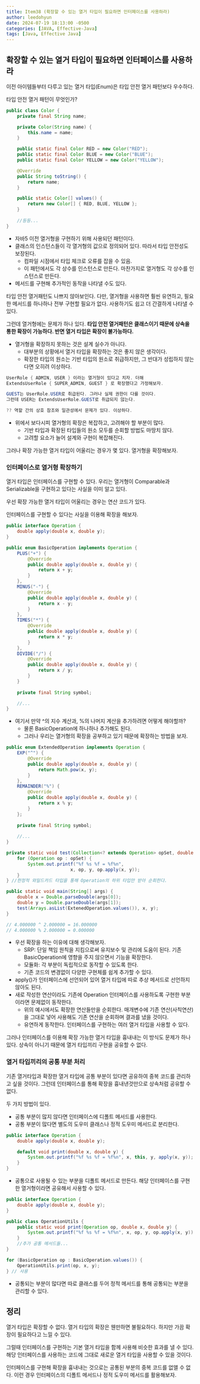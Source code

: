```yaml
---
title: Item38 (확장할 수 있는 열거 타입이 필요하면 인터페이스를 사용하라)
author: leedohyun
date: 2024-07-19 18:13:00 -0500
categories: [JAVA, Effective-Java]
tags: [Java, Effective Java]
---
```


## 확장할 수 있는 열거 타입이 필요하면 인터페이스를 사용하라

이전 아이템들부터 다루고 있는 열거 타입(Enum)은 타입 안전 열거 패턴보다 우수하다.

타입 안전 열거 패턴이 무엇인가?

```java
public class Color {
	private final String name;

	private Color(String name) {
		this.name = name;
	}

	public static final Color RED = new Color("RED");
	public static final Color BLUE = new Color("BLUE");
	public static final Color YELLOW = new Color("YELLOW");

	@Override
	public String toString() {
		return name;
	}

	public static Color[] values() {
		return new Color[] { RED, BLUE, YELLOW };
	}
	
	//등등...
}
```

- 자바5 이전 열거형을 구현하기 위해 사용되던 패턴이다.
- 클래스의 인스턴스들이 각 열거형의 값으로 정의되어 있다. 따라서 타입 안전성도 보장된다.
	- 컴파일 시점에서 타입 체크로 오류를 잡을 수 있음.
	- 이 패턴에서도 각 상수를 인스턴스로 만든다. 마찬가지로 열거형도 각 상수를 인스턴스로 만든다.
- 메서드를 구현해 추가적인 동작을 나타낼 수도 있다.

타입 안전 열거패턴도 나쁘지 않아보인다. 다만, 열거형을 사용하면 훨씬 유연하고, 필요한 메서드를 하나하나 전부 구현할 필요가 없다.  사용하기도 쉽고 더 간결하게 나타낼 수 있다.

그런데 열거형에는 문제가 하나 있다. **타입 안전 열거패턴은 클래스이기 때문에 상속을 통한 확장이 가능하다. 반면 열거 타입은 확장이 불가능하다.**

- 열거형을 확장하지 못하는 것은 설계 실수가 아니다.
	- 대부분의 상황에서 열거 타입을 확장하는 것은 좋지 않은 생각이다.
	- 확장한 타입의 원소는 기반 타입의 원소로 취급하지만, 그 반대가 성립하지 않는다면 오히려 이상하다.

```java
UserRole { ADMIN, USER } 이라는 열거형이 있다고 치자. 더해
ExtendsUserRole { SUPER_ADMIN, GUEST } 로 확장했다고 가정해보자.

GUEST는 UserRole.USER로 취급된다. 그러나 실제 권한이 다를 것이다.
그런데 USER는 ExtendsUserRole.GUEST로 취급되지 않는다.

?? 역할 간의 상호 참조와 일관성에서 문제가 있다. 이상하다.
```

- 위에서 보다시피 열거형의 확장은 복잡하고, 고려해야 할 부분이 많다.
	- 기반 타입과 확장된 타입들의 원소 모두를 순회할 방법도 마땅치 않다.
	- 고려할 요소가 늘어 설계와 구현이 복잡해진다.

그러나 확장 가능한 열거 타입이 어울리는 경우가 몇 있다. 열거형을 확장해보자.

### 인터페이스로 열거형 확장하기

열거 타입은 인터페이스를 구현할 수 있다. 우리는 열거형이 Comparable과 Serializable을 구현하고 있다는 사실을 이미 알고 있다.

우선 확장 가능한 열거 타입이 어울리는 경우는 연산 코드가 있다.

인터페이스를 구현할 수 있다는 사실을 이용해 확장을 해보자.

```java
public interface Operation {
	double apply(double x, double y);
}
```

```java
public enum BasicOperation implements Operation {
	PLUS("+") {
		@Override
		public double apply(double x, double y) {
			return x + y;
		}
	},
	MINUS("-") {
		@Override
		public double apply(double x, double y) {
			return x - y;
		}
	},
	TIMES("*") {
		@Override
		public double apply(double x, double y) {
			return x * y;
		}
	},
	DIVIDE("/") {
		@Override
		public double apply(double x, double y) {
			return x / y;
		}
	}
	
	private final String symbol;

	//...
}
```

- 여기서 만약 ^의 지수 계산과, %의 나머지 계산을 추가하려면 어떻게 해야할까?
	- 물론 BasicOperation에 하나하나 추가해도 된다. 
	- 그러나 우리는 열거형의 확장을 공부하고 있기 때문에 확장하는 방법을 보자.

```java
public enum ExtendedOperation implements Operation {
	EXP("^") {
		@Override
		public double apply(double x, double y) {
			return Math.pow(x, y);
		}
	},
	REMAINDER("%") {
		@Override
		public double apply(double x, double y) {
			return x % y;
		}
	};
	
	private final String symbol;
	
	//...
}
```

```java
private static void test(Collection<? extends Operation> opSet, double x, double y) }
	for (Operation op : opSet) {
		System.out.printf("%f %s %f = %f%n",
						x, op, y, op.apply(x, y));
	}
} //한정적 와일드카드 타입을 통해 Operation의 하위 타입만 받아 순회한다.

public static void main(String[] args) {
	double x = Double.parseDouble(args[0]);
	double y = Double.parseDouble(args[1]);
	test(Arrays.asList(ExtenedOperation.values()), x, y);
}

// 4.000000 ^ 2.000000 = 16.000000
// 4.000000 % 2.000000 = 0.000000
```

- 우선 확장을 하는 이유에 대해 생각해보자.
	- SRP: 단일 책임 원칙을 지킴으로써 유지보수 및 관리에 도움이 된다. 기존 BasicOperation에 영향을 주지 않으면서 기능을 확장한다.
	- 모듈화: 각 부분이 독립적으로 동작할 수 있도록 한다.
	- 기존 코드의 변경없이 다양한 구현체를 쉽게 추가할 수 있다.
- apply()가 인터페이스에 선언되어 있어 열거 타입에 따로 추상 메서드로 선언하지 않아도 된다.
- 새로 작성한 연산이라도 기존에 Operation 인터페이스를 사용하도록 구현한 부분이라면 문제없이 동작한다.
	- 위의 예시에서도 확장한 연산들만을 순회한다. 매개변수에 기존 연산(사칙연산)을 그대로 넣어 사용해도 기존 연산을 순회하며 결과를 냈을 것이다.
	- 유연하게 동작한다. 인터페이스를 구현하는 여러 열거 타입을 사용할 수 있다.

그러나 인터페이스를 이용해 확장 가능한 열거 타입을 흉내내는 이 방식도 문제가 하나 있다. 상속이 아니기 때문에 열거 타입끼리 구현을 공유할 수 없다.

### 열거 타입끼리의 공통 부분 처리

기존 열거타입과 확장한 열거 타입에 공통 부분이 있다면 공유하여 중복 코드를 관리하고 싶을 것이다. 그런데 인터페이스를 통해 확장을 흉내낸것만으로 상속처럼 공유할 수 없다.

두 가지 방법이 있다.

- 공통 부분이 많지 않다면 인터페이스에 디폴트 메서드를 사용한다.
- 공통 부분이 많다면 별도의 도우미 클래스나 정적 도우미 메서드로 분리한다.

```java
public interface Operation { 
	double apply(double x, double y); 

	default void print(double x, double y) { 
		System.out.printf("%f %s %f = %f%n", x, this, y, apply(x, y)); 
	}
}
```

- 공통으로 사용될 수 있는 부분을 디폴트 메서드로 만든다. 해당 인터페이스를 구현한 열거형이라면 공유해서 사용할 수 있다.

```java
public interface Operation { 
	double apply(double x, double y); 
} 

public class OperationUtils { 
	public static void print(Operation op, double x, double y) { 
		System.out.printf("%f %s %f = %f%n", x, op, y, op.apply(x, y)); 
	} 
	//추가 공통 메서드들...
}

for (BasicOperation op : BasicOperation.values()) { 
	OperationUtils.print(op, x, y); 
} // 사용
```

- 공통되는 부분이 많다면 따로 클래스를 두어 정적 메서드를 통해 공통되는 부분을 관리할 수 있다.

## 정리

열거 타입은 확장할 수 없다. 열거 타입의 확장은 웬만하면 불필요하다. 하지만 가끔 확장이 필요하다고 느낄 수 있다.

그럴때 인터페이스를 구현하는 기본 열거 타입을 함께 사용해 비슷한 효과를 낼 수 있다. 해당 인터페이스를 사용하는 코드에 그대로 새로운 열거 타입을 사용할 수 있을 것이다.

인터페이스를 구현해 확장을 흉내내는 것으로는 공통된 부분의 중복 코드를 없앨 수 없다. 이런 경우 인터페이스의 디폴트 메서드나 정적 도우미 메서드를 활용해보자.